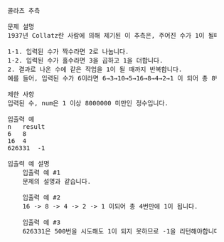 <pre>
    콜라츠 추측
    
    문제 설명
    1937년 Collatz란 사람에 의해 제기된 이 추측은, 주어진 수가 1이 될때까지 다음 작업을 반복하면, 모든 수를 1로 만들 수 있다는 추측입니다. 작업은 다음과 같습니다.
    
    1-1. 입력된 수가 짝수라면 2로 나눕니다. 
    1-2. 입력된 수가 홀수라면 3을 곱하고 1을 더합니다.
    2. 결과로 나온 수에 같은 작업을 1이 될 때까지 반복합니다.
    예를 들어, 입력된 수가 6이라면 6→3→10→5→16→8→4→2→1 이 되어 총 8번 만에 1이 됩니다. 위 작업을 몇 번이나 반복해야하는지 반환하는 함수, solution을 완성해 주세요. 단, 작업을 500번을 반복해도 1이 되지 않는다면 –1을 반환해 주세요.
    
    제한 사항
    입력된 수, num은 1 이상 8000000 미만인 정수입니다.
    
    입출력 예
    n	result
    6	8
    16	4
    626331	-1
    
    입출력 예 설명
        입출력 예 #1
        문제의 설명과 같습니다.
        
        입출력 예 #2
        16 -> 8 -> 4 -> 2 -> 1 이되어 총 4번만에 1이 됩니다.
        
        입출력 예 #3
        626331은 500번을 시도해도 1이 되지 못하므로 -1을 리턴해야합니다.
</pre>

